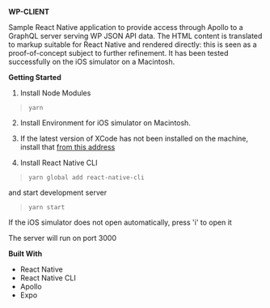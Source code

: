 **WP-CLIENT**

Sample React Native application to provide access through Apollo to a GraphQL server serving WP JSON API data.  The HTML content is translated to markup suitable for React Native and rendered directly: this is seen as a proof-of-concept subject to further refinement.  It has been tested successfully on the iOS simulator on a Macintosh.

**Getting Started**

1. Install Node Modules 

>`yarn`

2. Install Environment for iOS simulator on Macintosh.  

3. If the latest version of XCode has not been installed on the machine, install that [from this address](https://itunes.apple.com/us/app/xcode/id497799835?mt=12)

4. Install React Native CLI

>`yarn global add react-native-cli
>`

   and start development server

>`yarn start`

If the iOS simulator does not open automatically, press 'i' to open it


The server will run on port 3000


**Built With**

- React Native 
- React Native CLI 
- Apollo
- Expo

